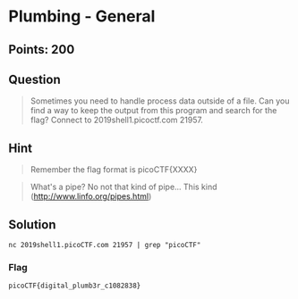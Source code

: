 # Plumbing - General

## Points: 200

## Question 
  > Sometimes you need to handle process data outside of a file. Can you find a way to keep the output from this program and search for the flag? Connect to 2019shell1.picoctf.com 21957.
## Hint
  > Remember the flag format is picoCTF{XXXX}
  
  > What's a pipe? No not that kind of pipe... This kind (http://www.linfo.org/pipes.html)
## Solution
 `nc 2019shell1.picoCTF.com 21957 | grep "picoCTF"`
### Flag
`picoCTF{digital_plumb3r_c1082838}`
